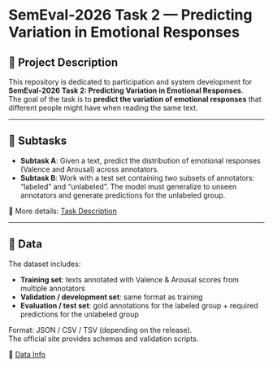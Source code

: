 # SemEval-2026 Task 2 — Predicting Variation in Emotional Responses

## 📌 Project Description

This repository is dedicated to participation and system development for **SemEval-2026 Task 2: Predicting Variation in Emotional Responses**.  
The goal of the task is to **predict the variation of emotional responses** that different people might have when reading the same text.

---

## 🧩 Subtasks

- **Subtask A**: Given a text, predict the distribution of emotional responses (Valence and Arousal) across annotators.  
- **Subtask B**: Work with a test set containing two subsets of annotators: “labeled” and “unlabeled”. The model must generalize to unseen annotators and generate predictions for the unlabeled group.  

📖 More details: [Task Description](https://semeval2026task2.github.io/SemEval-2026-Task2/tasks)

---

## 📂 Data

The dataset includes:
- **Training set**: texts annotated with Valence & Arousal scores from multiple annotators  
- **Validation / development set**: same format as training  
- **Evaluation / test set**: gold annotations for the labeled group + required predictions for the unlabeled group  

Format: JSON / CSV / TSV (depending on the release).  
The official site provides schemas and validation scripts.  

🔗 [Data Info](https://semeval2026task2.github.io/SemEval-2026-Task2/data)
